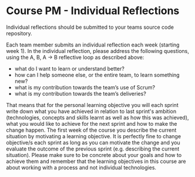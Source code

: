 # Course PM - Individual Reflections
Individual reflections should be submitted to your teams source code repository.

Each team member submits an individual reflection each week (starting week 1). In the individual reflection, please address the following questions, using the A, B, A -> B reflective loop as described above:

- what do I want to learn or understand better?
- how can I help someone else, or the entire team, to learn something new?
- what is my contribution towards the team’s use of Scrum?
- what is my contribution towards the team’s deliveries?

That means that for the personal learning objective you will each sprint write down what you have achieved in relation to last sprint's ambition (technologies, concepts and skills learnt as well as how this was achieved), what you would like to achieve for the next sprint and how to make the change happen. The first week of the course you describe the current situation by motivating a learning objective. It is perfectly fine to change objective/s each sprint as long as you can motivate the change and you evaluate the outcome of the previous sprint (e.g. describing the current situation). Please make sure to be concrete about your goals and how to achieve them and remember that the learning objectives in this course are about working with a process and not individual technologies.
